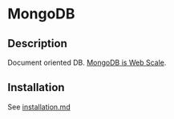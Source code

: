# MongoDB

## Description

Document oriented DB. [MongoDB is Web Scale][mongodb-web-scale].

## Installation

See [installation.md](./installation.md)


[mongodb-web-scale]: https://www.youtube.com/watch?v=b2F-DItXtZs
